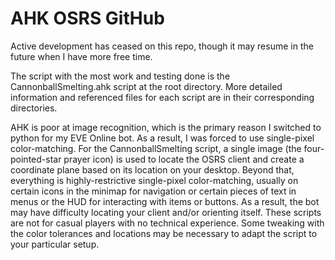 # AHK OSRS GitHub

Active development has ceased on this repo, though it may resume in the future when I have more free time. 

The script with the most work and testing done is the CannonballSmelting.ahk script at the root directory.
More detailed information and referenced files for each script are in their corresponding directories.

  AHK is poor at image recognition, which is the primary reason I switched to python for my EVE Online bot. As a result, I was forced to use single-pixel color-matching. For the CannonballSmelting script, a single image (the four-pointed-star prayer icon) is used to locate the OSRS client and create a coordinate plane based on its location on your desktop. Beyond that, everything is highly-restrictive single-pixel color-matching, usually on certain icons in the minimap for navigation or certain pieces of text in menus or the HUD for interacting with items or buttons.
  As a result, the bot may have difficulty locating your client and/or orienting itself. These scripts are not for casual players with no technical experience. Some tweaking with the color tolerances and locations may be necessary to adapt the script to your particular setup.  
